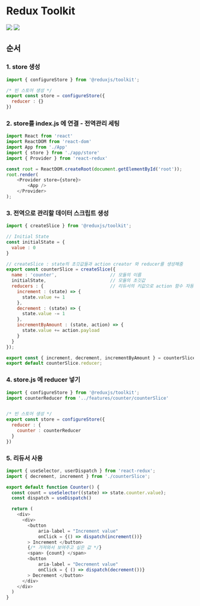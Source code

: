 # Redux Toolkit

<img src="https://img.shields.io/badge/JavaScript-FDC813?style=flat&logo=JavaScript&logoColor=black"/>
<img src="https://img.shields.io/badge/React-0080B9?style=flat&logo=React&logoColor=white"/>

## 순서

### 1. store 생성
```javascript
import { configureStore } from '@reduxjs/toolkit';

/* 빈 스토어 생성 */
export const store = configureStore({
  reducer : {}
})
```

### 2. store를 index.js 에 연결 - 전역관리 세팅
```javascript
import React from 'react'
import ReactDOM from 'react-dom'
import App from './App'
import { store } from './app/store'
import { Provider } from 'react-redux'

const root = ReactDOM.createRoot(document.getElementById('root'));
root.render(
    <Provider store={store}>
        <App />
    </Provider>
);
```

### 3. 전역으로 관리할 데이터 스크립트 생성
```javascript
import { createSlice } from '@reduxjs/toolkit';

// Initial State
const initialState = {
  value : 0
}

// createSlice : state의 초깃값들과 action creator 와 reducer를 생성해줌
export const counterSlice = createSlice({
  name : 'counter',                    // 모듈의 이름
  initialState,                        // 모듈의 초깃값
  reducers : {                         // 리듀서의 키값으로 action 함수 자동 생성
    increment : (state) => {
      state.value += 1
    },
    decrement : (state) => {
      state.value -= 1
    },
    incrementByAmount : (state, action) => {
      state.value += action.payload
    }
  }
});

export const { increment, decrement, incrementByAmount } = counterSlice.actions;
export default counterSlice.reducer;
```

### 4. store.js 에 reducer 넣기
```javascript
import { configureStore } from '@reduxjs/toolkit';
import counterReducer from '../features/counter/counterSlice'


/* 빈 스토어 생성 */
export const store = configureStore({
  reducer : {
    counter : counterReducer
  }
})
```

### 5. 리듀서 사용
```javascript
import { useSelector, userDispatch } from 'react-redux';
import { decrement, increment } from './counterSlice';

export default function Counter() {
  const count = useSelector((state) => state.counter.value);
  const dispatch = useDispatch()

  return (
    <div>
      <div>
        <button
            aria-label = "Increment value"
            onClick = {() => dispatch(increment())}
        > Increment </button>
        {/* 가져와서 보여주고 싶은 값 */}
        <span> {count} </span>
        <button
            aria-label = "Decrement value"
            onClick = { () => dispatch(decrement())}
        > Decrement </button>
      </div>
    </div>
  )
}
```

